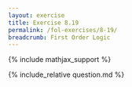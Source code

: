 ```yaml
---
layout: exercise
title: Exercise 8.19
permalink: /fol-exercises/8-19/
breadcrumb: First Order Logic
---
```


{% include mathjax_support %}

<div><i class="arrow-up" data-chapter="fol-exercises" data-exercise="ex_19" data-rating="0"></i></div>
{% include_relative question.md %}
